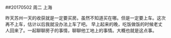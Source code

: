 ##20170502   周二   上海

昨天苏州一天的收获就是一定要买房。虽然不知道买在哪。但是一定要上车。这次再不上车，估计以后我就没办法上车了吧。
早上起来的晚，吃饭做饭的时候老丈人回来了。一起聊聊房子的事情，聊聊他工地上的事情。大概也就是这点事。 

